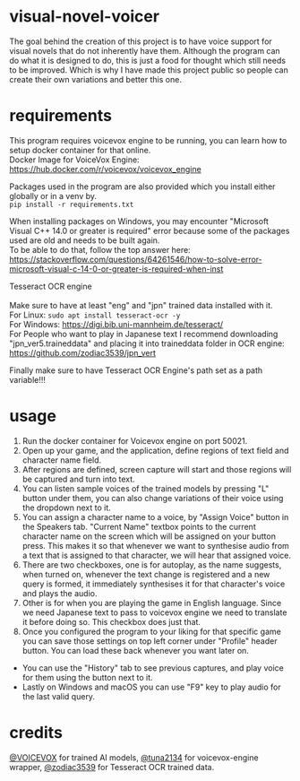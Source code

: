 # visual-novel-voicer

The goal behind the creation of this project is to have voice support for visual novels that do not inherently have them. Although the program can do what it is designed to do, this is just a food for thought which still needs to be improved. Which is why I have made this project public so people can create their own variations and better this one.<br>

# requirements

This program requires voicevox engine to be running, you can learn how to setup docker container for that online.<br>
Docker Image for VoiceVox Engine: https://hub.docker.com/r/voicevox/voicevox_engine<br>

Packages used in the program are also provided which you install either globally or in a venv by.<br>
`pip install -r requirements.txt`<br>

When installing packages on Windows, you may encounter "Microsoft Visual C++ 14.0 or greater is required" error because some of the packages used are old and needs to be built again.<br>
To be able to do that, follow the top answer here: https://stackoverflow.com/questions/64261546/how-to-solve-error-microsoft-visual-c-14-0-or-greater-is-required-when-inst<br>

Tesseract OCR engine<br>  
Make sure to have at least "eng" and "jpn" trained data installed with it.<br>
For Linux: `sudo apt install tesseract-ocr -y`<br>
For Windows: https://digi.bib.uni-mannheim.de/tesseract/<br>
For People who want to play in Japanese text I recommend downloading "jpn_ver5.traineddata" and placing it into traineddata folder in OCR engine: https://github.com/zodiac3539/jpn_vert<br>

Finally make sure to have Tesseract OCR Engine's path set as a path variable!!!

# usage

1. Run the docker container for Voicevox engine on port 50021.<br>
2. Open up your game, and the application, define regions of text field and character name field.<br>
3. After regions are defined, screen capture will start and those regions will be captured and turn into text.<br>
4. You can listen sample voices of the trained models by pressing "L" button under them, you can also change variations of their voice using the dropdown next to it.<br>
5. You can assign a character name to a voice, by "Assign Voice" button in the Speakers tab. "Current Name" textbox points to the current character name on the screen which will be assigned on your button press. This makes it so that whenever we want to synthesise audio from a text that is assigned to that character, we will hear that assigned voice.<br>
6. There are two checkboxes, one is for autoplay, as the name suggests, when turned on, whenever the text change is registered and a new query is formed, it immediately synthesises it for that character's voice and plays the audio.<br>
7. Other is for when you are playing the game in English language. Since we need Japanese text to pass to voicevox engine we need to translate it before doing so. This checkbox does just that.<br>
8. Once you configured the program to your liking for that specific game you can save those settings on top left corner under "Profile" header button. You can load these back whenever you want later on.<br>

- You can use the "History" tab to see previous captures, and play voice for them using the button next to it.<br>
- Lastly on Windows and macOS you can use "F9" key to play audio for the last valid query.<br>

# credits

[@VOICEVOX](https://github.com/VOICEVOX) for trained AI models, [@tuna2134](https://github.com/tuna2134) for voicevox-engine wrapper, [@zodiac3539](https://github.com/zodiac3539) for Tesseract OCR trained data.
